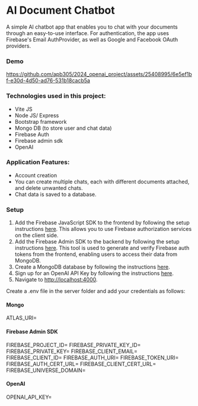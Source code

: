 # AI Document Chatbot

A simple AI chatbot app that enables you to chat with your documents through an easy-to-use interface.  For authentication, the app uses Firebase's Email AuthProvider, as well as Google and Facebook OAuth providers.

### Demo

https://github.com/apb305/2024_openai_project/assets/25408995/6e5ef1bf-e30d-4d50-ad76-531b18cacb5a



### Technologies used in this project:
* Vite JS
* Node JS/ Express
* Bootstrap framework
* Mongo DB (to store user and chat data)
* Firebase Auth
* Firebase admin sdk
* OpenAI

### Application Features:
* Account creation
* You can create multiple chats, each with different documents attached, and delete unwanted chats.
* Chat data is saved to a database.

### Setup
1. Add the Firebase JavaScript SDK to the frontend by following the setup instructions [here](https://firebase.google.com/docs/web/setup). This allows you to use Firebase authorization services on the client side.
2. Add the Firebase Admin SDK to the backend by following the setup instructions [here](https://firebase.google.com/docs/admin/setup). This tool is used to generate and verify Firebase auth tokens from the frontend, enabling users to access their data from MongoDB.
3. Create a MongoDB database by following the instructions [here](https://www.mongodb.com/products/platform/atlas-database).
4. Sign up for an OpenAI API Key by following the instructions [here](https://platform.openai.com/docs/overview).
5. Navigate to [http://localhost:4000](http://localhost:4000).

Create a .env file in the server folder and add your credentials as follows:

#### Mongo
ATLAS_URI= 

#### Firebase Admin SDK
FIREBASE_PROJECT_ID=
FIREBASE_PRIVATE_KEY_ID=
FIREBASE_PRIVATE_KEY=
FIREBASE_CLIENT_EMAIL=
FIREBASE_CLIENT_ID=
FIREBASE_AUTH_URI=
FIREBASE_TOKEN_URI=
FIREBASE_AUTH_CERT_URL=
FIREBASE_CLIENT_CERT_URL=
FIREBASE_UNIVERSE_DOMAIN=

#### OpenAI
OPENAI_API_KEY=

